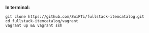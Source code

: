 **In terminal:**

    git clone https://github.com/ZwiFTi/fullstack-itemcatalog.git
    cd fullstack-itemcatalog/vagrant
    vagrant up && vagrant ssh
    
    
    
    
